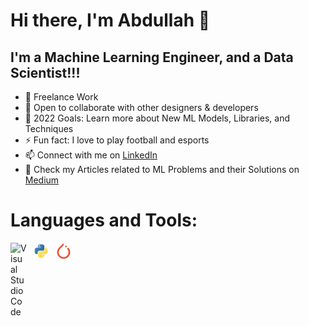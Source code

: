# Hi there, I'm Abdullah 👋 

## I'm a Machine Learning Engineer, and a Data Scientist!!!

- 🌱 Freelance Work 
- 👯 Open to collaborate with other designers & developers
- 🥅 2022 Goals: Learn more about New ML Models, Libraries, and Techniques
- ⚡ Fun fact: I love to play football and esports
- 📫 Connect with me on <a href="https://www.linkedin.com/in/abdullah-2a7891194/">LinkedIn</a>
- 🔭 Check my Articles related to ML Problems and their Solutions on <a href="https://medium.com/@abdullahajaz51">Medium</a>

# Languages and Tools:
<img align="left" alt="Visual Studio Code" width="26px" src="https://cdn.jsdelivr.net/gh/devicons/devicon/icons/vscode/vscode-original.svg" style="padding-right:10px;" />
<img align="left" alt="Python" width="26px" src="https://raw.githubusercontent.com/devicons/devicon/1119b9f84c0290e0f0b38982099a2bd027a48bf1/icons/python/python-original.svg" style="padding-right:10px;" />
<img align="left" alt="Python" width="26px" src="https://raw.githubusercontent.com/devicons/devicon/1119b9f84c0290e0f0b38982099a2bd027a48bf1/icons/pytorch/pytorch-original.svg" style="padding-right:10px;" />



<!--
**Abdullah476/Abdullah476** is a ✨ _special_ ✨ repository because its `README.md` (this file) appears on your GitHub profile.

Here are some ideas to get you started:

- 🔭 I’m currently working on ...
- 🌱 I’m currently learning ...
- 👯 I’m looking to collaborate on ...
- 🤔 I’m looking for help with ...
- 💬 Ask me about ...
- 📫 How to reach me: ...
- 😄 Pronouns: ...
- ⚡ Fun fact: ...
-->
